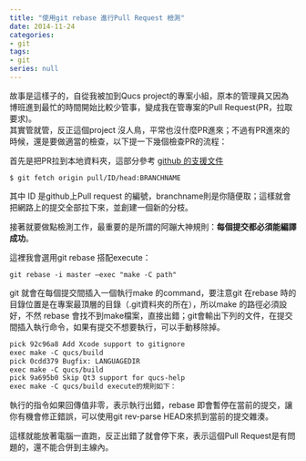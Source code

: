 ```yaml
---
title: "使用git rebase 進行Pull Request 檢測"
date: 2014-11-24
categories:
- git
tags:
- git
series: null
---
```


故事是這樣子的，自從我被加到Qucs project的專案小組，原本的管理員又因為博班進到最忙的時間開始比較少管事，變成我在管專案的Pull Request(PR，拉取要求)。  
其實管就管，反正這個project 沒人鳥，平常也沒什麼PR進來；不過有PR進來的時候，還是要做適當的檢查，以下提一下幾個檢查PR的流程：  
<!--more-->

首先是把PR拉到本地資料夾，這部分參考 [github 的支援文件](https://help.github.com/articles/checking-out-pull-requests-locally/)  

```shell
$ git fetch origin pull/ID/head:BRANCHNAME
```
其中 ID 是github上Pull request 的編號，branchname則是你隨便取；這樣就會把網路上的提交全部拉下來，並創建一個新的分枝。  

接著就要做點檢測工作，最重要的是所謂的阿蹦大神規則：**每個提交都必須能編譯成功**。  

這裡我會選用git rebase 搭配execute：  
```shell
git rebase -i master –exec "make -C path"
```
git 就會在每個提交間插入一個執行make 的command，要注意git 在rebase 時的目錄位置是在專案最頂層的目錄（.git資料夾的所在），所以make 的路徑必須設好，不然 rebase 會找不到make檔案，直接出錯；git會輸出下列的文件，在提交間插入執行命令，如果有提交不想要執行，可以手動移除掉。  
```txt
pick 92c96a8 Add Xcode support to gitignore
exec make -C qucs/build
pick 0cdd379 Bugfix: LANGUAGEDIR
exec make -C qucs/build
pick 9a695b0 Skip Qt3 support for qucs-help
exec make -C qucs/build execute的規則如下：
```
執行的指令如果回傳值非零，表示執行出錯，rebase 即會暫停在當前的提交，讓你有機會修正錯誤，可以使用git rev-parse HEAD來抓到當前的提交雜湊。  

這樣就能放著電腦一直跑，反正出錯了就會停下來，表示這個Pull Request是有問題的，還不能合併到主線內。  